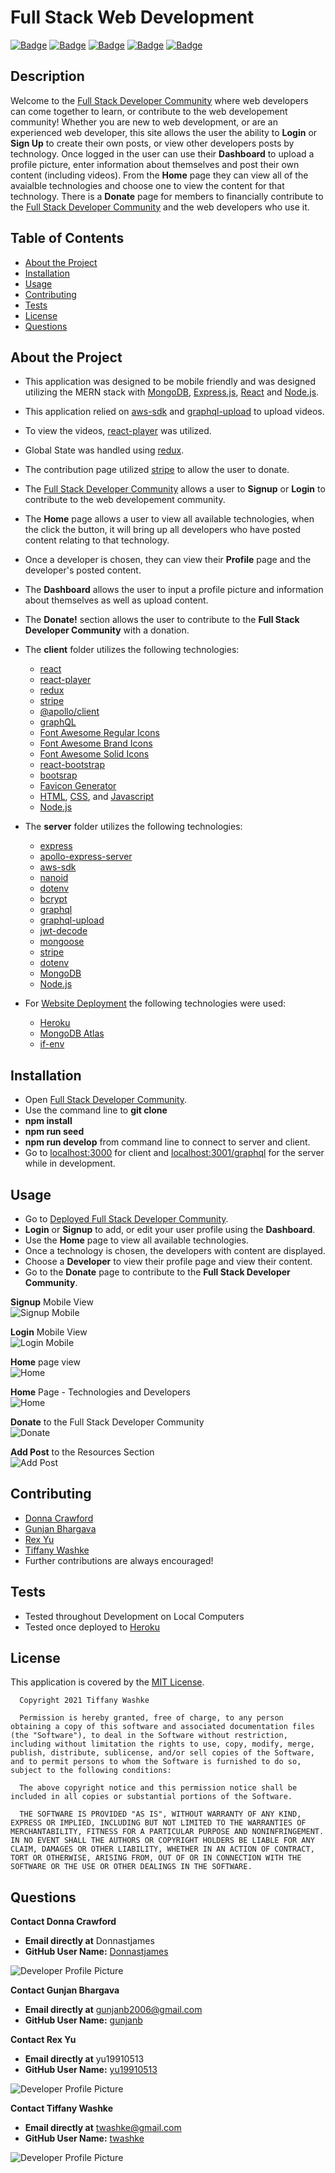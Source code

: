 # Full Stack Web Development

[![Badge](https://img.shields.io/badge/GitHub-Donnastjames-blueviolet?style=flat-square&logo=appveyor)](https://github.com/Donnastjames) [![Badge](https://img.shields.io/badge/GitHub-gunjanb-blue?style=flat-square&logo=appveyor)](https://github.com/gunjanb) [![Badge](https://img.shields.io/badge/GitHub-yu19910513-orange?style=flat-square&logo=appveyor)](https://github.com/yu19910513) [![Badge](https://img.shields.io/badge/GitHub-twashke-blueviolet?style=flat-square&logo=appveyor)](https://github.com/twashke) [![Badge](https://img.shields.io/badge/License-MIT-blue)](https://opensource.org/licenses/MIT)

## Description

Welcome to the [Full Stack Developer Community](https://fullstackdevelopercommunity.herokuapp.com/) where web developers can come together to learn, or contribute to the web developement community! Whether you are new to web development, or are an experienced web developer, this site allows the user the ability to **Login** or **Sign Up** to create their own posts, or view other developers posts by technology. Once logged in the user can use their **Dashboard** to upload a profile picture, enter information about themselves and post their own content (including videos). From the **Home** page they can view all of the avaialble technologies and choose one to view the content for that technology. There is a **Donate** page for members to financially contribute to the [Full Stack Developer Community](https://fullstackdevelopercommunity.herokuapp.com/) and the web developers who use it.

## Table of Contents

- [About the Project](#about-the-project)
- [Installation](#installation)
- [Usage](#usage)
- [Contributing](#contributing)
- [Tests](#tests)
- [License](#license)
- [Questions](#questions)

## About the Project

- This application was designed to be mobile friendly and was designed utilizing the MERN stack with [MongoDB](https://www.mongodb.com/), [Express.js](https://expressjs.com/), [React](https://reactjs.org/) and [Node.js](https://nodejs.org/en/).
- This application relied on [aws-sdk](https://www.npmjs.com/package/aws-sdk) and [graphql-upload](https://www.npmjs.com/package/graphql-upload) to upload videos.
- To view the videos, [react-player](https://www.npmjs.com/package/react-player) was utilized.
- Global State was handled using [redux](https://www.npmjs.com/package/redux).
- The contribution page utilized [stripe](https://www.npmjs.com/package/stripe) to allow the user to donate.
- The [Full Stack Developer Community](https://fullstackdevelopercommunity.herokuapp.com/) allows a user to **Signup** or **Login** to contribute to the web developement community.
- The **Home** page allows a user to view all available technologies, when the click the button, it will bring up all developers who have posted content relating to that technology.
- Once a developer is chosen, they can view their **Profile** page and the developer's posted content.
- The **Dashboard** allows the user to input a profile picture and information about themselves as well as upload content.
- The **Donate!** section allows the user to contribute to the **Full Stack Developer Community** with a donation.

- The **client** folder utilizes the following technologies:

  - [react](https://www.npmjs.com/package/create-react-app)
  - [react-player](https://www.npmjs.com/package/react-player)
  - [redux](https://www.npmjs.com/package/redux)
  - [stripe](https://www.npmjs.com/package/@stripe/stripe-js)
  - [@apollo/client](https://www.npmjs.com/package/apollo-client)
  - [graphQL](https://www.npmjs.com/package/graphql)
  - [Font Awesome Regular Icons](https://www.npmjs.com/package/@fortawesome/free-brands-svg-icons)
  - [Font Awesome Brand Icons](https://www.npmjs.com/package/@fortawesome/free-regular-svg-icons)
  - [Font Awesome Solid Icons](https://www.npmjs.com/package/@fortawesome/free-solid-svg-icons)
  - [react-bootstrap](https://www.npmjs.com/package/react-bootstrap)
  - [bootsrap](https://getbootstrap.com/)
  - [Favicon Generator](https://favicon.io/)
  - [HTML](https://www.w3schools.com/html/), [CSS](https://www.w3.org/Style/CSS/Overview.en.html), and [Javascript](https://www.javascript.com/)
  - [Node.js](https://nodejs.org/en/)

- The **server** folder utilizes the following technologies:

  - [express](https://www.npmjs.com/package/express)
  - [apollo-express-server](https://www.npmjs.com/package/apollo-server-express)
  - [aws-sdk](https://www.npmjs.com/package/aws-sdk)
  - [nanoid](https://www.npmjs.com/package/nanoid)
  - [dotenv](https://www.npmjs.com/package/dotenv)
  - [bcrypt](https://www.npmjs.com/package/bcrypt)
  - [graphql](https://www.npmjs.com/package/graphql)
  - [graphql-upload](https://www.npmjs.com/package/graphql-upload)
  - [jwt-decode](https://www.npmjs.com/package/jwt-decode)
  - [mongoose](https://www.npmjs.com/package/mongoose)
  - [stripe](https://www.npmjs.com/package/stripe)
  - [dotenv](https://www.npmjs.com/package/dotenv)
  - [MongoDB](https://www.mongodb.com/)
  - [Node.js](https://nodejs.org/en/)

- For [Website Deployment](https://fullstackdevelopercommunity.herokuapp.com/) the following technologies were used:
  - [Heroku](https://heroku.com/)
  - [MongoDB Atlas](https://www.mongodb.com/)
  - [if-env](https://www.npmjs.com/package/if-env)

## Installation

- Open [Full Stack Developer Community](https://github.com/twashke/Full-Stack-Developer-Community).
- Use the command line to **git clone**
- **npm install**
- **npm run seed**
- **npm run develop** from command line to connect to server and client.
- Go to [localhost:3000](http://localhost:3000/) for client and [localhost:3001/graphql](http://localhost:3001/graphql) for the server while in development.

## Usage

- Go to [Deployed Full Stack Developer Community](https://fullstackdevelopercommunity.herokuapp.com/).
- **Login** or **Signup** to add, or edit your user profile using the **Dashboard**.
- Use the **Home** page to view all available technologies.
- Once a technology is chosen, the developers with content are displayed.
- Choose a **Developer** to view their profile page and view their content.
- Go to the **Donate** page to contribute to the **Full Stack Developer Community**.

**Signup** Mobile View \
![Signup Mobile](client/src/assets/signup-mobile.jpeg)

**Login** Mobile View \
![Login Mobile](client/src/assets/login-mobile.jpeg)

**Home** page view \
![Home](client/src/assets/home.png)

**Home** Page - Technologies and Developers \
![Home](client/src/assets/home-page-gif.gif)

**Donate** to the Full Stack Developer Community \
![Donate](client/src/assets/donate-gif.gif)

**Add Post** to the Resources Section \
![Add Post](client/src/assets/add-post-gif.gif)

## Contributing

- [Donna Crawford](https://github.com/Donnastjames)
- [Gunjan Bhargava](https://github.com/gunjanb)
- [Rex Yu](https://github.com/yu19910513)
- [Tiffany Washke](https://github.com/twashke)
- Further contributions are always encouraged!

## Tests

- Tested throughout Development on Local Computers
- Tested once deployed to [Heroku](https://fullstackdevelopercommunity.herokuapp.com/)

## License

This application is covered by the [MIT License](https://opensource.org/licenses/MIT).

      Copyright 2021 Tiffany Washke

      Permission is hereby granted, free of charge, to any person obtaining a copy of this software and associated documentation files (the "Software"), to deal in the Software without restriction, including without limitation the rights to use, copy, modify, merge, publish, distribute, sublicense, and/or sell copies of the Software, and to permit persons to whom the Software is furnished to do so, subject to the following conditions:

      The above copyright notice and this permission notice shall be included in all copies or substantial portions of the Software.

      THE SOFTWARE IS PROVIDED "AS IS", WITHOUT WARRANTY OF ANY KIND, EXPRESS OR IMPLIED, INCLUDING BUT NOT LIMITED TO THE WARRANTIES OF MERCHANTABILITY, FITNESS FOR A PARTICULAR PURPOSE AND NONINFRINGEMENT. IN NO EVENT SHALL THE AUTHORS OR COPYRIGHT HOLDERS BE LIABLE FOR ANY CLAIM, DAMAGES OR OTHER LIABILITY, WHETHER IN AN ACTION OF CONTRACT, TORT OR OTHERWISE, ARISING FROM, OUT OF OR IN CONNECTION WITH THE SOFTWARE OR THE USE OR OTHER DEALINGS IN THE SOFTWARE.

## Questions

**Contact Donna Crawford**

- **Email directly at** Donnastjames
- **GitHub User Name:** [Donnastjames](https://github.com/Donnastjames)

![Developer Profile Picture](https://avatars.githubusercontent.com/u/78838048?v=4)

**Contact Gunjan Bhargava**

- **Email directly at** gunjanb2006@gmail.com
- **GitHub User Name:** [gunjanb](https://github.com/gunjanb)

**Contact Rex Yu**

- **Email directly at** yu19910513
- **GitHub User Name:** [yu19910513](https://github.com/yu19910513)

![Developer Profile Picture](https://avatars.githubusercontent.com/u/78760103?v=4)

**Contact Tiffany Washke**

- **Email directly at** twashke@gmail.com
- **GitHub User Name:** [twashke](https://github.com/twashke)

![Developer Profile Picture](https://avatars.githubusercontent.com/u/79234530?v=4)
